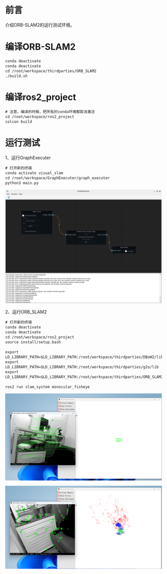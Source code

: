 
# 前言

介绍ORB-SLAM2的运行测试环境。

# 编译ORB-SLAM2

```shell
conda deactivate
conda deactivate
cd /root/workspace/thirdparties/ORB_SLAM2
./build.sh
```

# 编译ros2_project

```shell
# 注意，编译的时候，把所有的conda环境都取消激活
cd /root/workspace/ros2_project
colcon build
```

# 运行测试

1、运行GraphExecuter

```shell
# 打开新的终端
conda activate visual_slam
cd /root/workspace/GraphExecuter/graph_executer
python3 main.py
```

![alt text](images/image-7.png)

2、运行ORB_SLAM2

```shell
# 打开新的终端
conda deactivate
conda deactivate
cd /root/workspace/ros2_project
source install/setup.bash

export LD_LIBRARY_PATH=$LD_LIBRARY_PATH:/root/workspace/thirdparties/DBoW2/lib
export LD_LIBRARY_PATH=$LD_LIBRARY_PATH:/root/workspace/thirdparties/g2o/lib
export LD_LIBRARY_PATH=$LD_LIBRARY_PATH:/root/workspace/thirdparties/ORB_SLAM2/lib

ros2 run slam_system monocular_fisheye
```

![alt text](images/image-8.png)

![alt text](images/image-9.png)